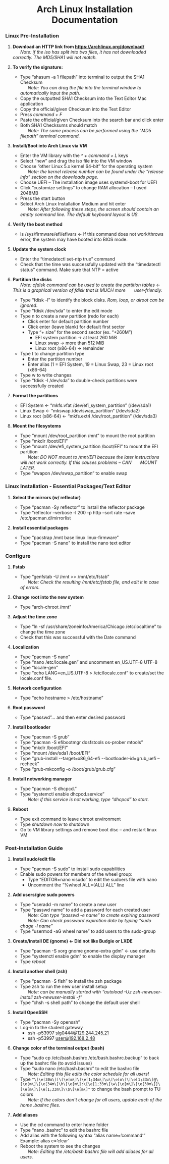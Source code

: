 <h1 align="center">Arch Linux Installation Documentation</h1>

### Linux Pre-Installation

1. **Download an HTTP link from https://archlinux.org/download/** </br>
&nbsp;&nbsp;&nbsp;&nbsp;&nbsp;&nbsp;*Note: if the iso has split into two files, it has not downloaded correctly. The MD5/SHA1 will not match.*</br>

2. **To verify the signature:**
    * Type “shasum -a 1 filepath” into terminal to output the SHA1 Checksum </br>
&nbsp;&nbsp;&nbsp;&nbsp;&nbsp;&nbsp;*Note: You can drag the file into the terminal window to automatically input the path.* 
    * Copy the outputted SHA1 Checksum into the Text Editor Mac application
    * Copy the official/given Checksum into the Text Editor
    * Press *command + F*
    * Paste the official/given Checksum into the search bar and click enter
    * Both SHA1 Checksums should match </br>
&nbsp;&nbsp;&nbsp;&nbsp;&nbsp;&nbsp;*Note: The same process can be performed using the “MD5 filepath” terminal command.* 

3. **Install/Boot into Arch Linux via VM**
    * Enter the VM library with the *^ + command + L* keys
    * Select “new” and drag the iso file into the VM window
    * Choose “other Linux 5.x kernel 64-bit” for the operating system </br>
&nbsp;&nbsp;&nbsp;&nbsp;&nbsp;&nbsp;*Note: the kernel release number can be found under the “release info” section on the downloads page.*
    * Choose UEFI – The installation image uses systemd-boot for UEFI
    * Click “customize settings” to change RAM allocation – I used 2048MB
    * Press the start button
    * Select Arch Linux Installation Medium and hit enter </br>
&nbsp;&nbsp;&nbsp;&nbsp;&nbsp;&nbsp;*Note: After following these steps, the screen should contain an empty command line. The default keyboard layout is US.*  

4. **Verify the boot method**
    * ls /sys/firmware/efi/efivars <- If this command does not work/throws error, the system may have booted into BIOS mode. 

5. **Update the system clock**
    * Enter the “timedatectl set-ntp true” command
    * Check that the time was successfully updated with the “timedatectl status” command. Make sure that NTP = active 

6. **Partition the disks**</br>
&nbsp;&nbsp;&nbsp;&nbsp;&nbsp;&nbsp;*Note: cfdisk command can be used to create the partition tables <- This is a graphical version of fdisk that is MUCH more &nbsp;&nbsp;&nbsp;&nbsp;&nbsp;&nbsp;user-friendly.*
    * Type “fdisk -l” to identify the block disks. *Rom, loop, or airoot can be ignored*.
    * Type “fdisk /dev/sda” to enter the edit mode
    * Type n to create a new partition (redo for each)
      * Click enter for default partition number
      * Click enter (leave blank) for default first sector
      * Type “+ size” for the second sector (ex. “+260M”)
        * EFI system partition -> at least 260 MiB
        * Linux swap -> more than 512 MiB
        * Linux root (x86-64) -> remainder 
    * Type t to change partition type
      * Enter the partition number
      * Enter alias (1 = EFI System, 19 = Linux Swap, 23 = Linux root (x86-64)
    * Type w to write changes
    * Type “fdisk -l /dev/sda” to double-check partitions were successfully created
    
7. **Format the partitions**
    * EFI System <- “mkfs.vfat /dev/efi_system_partition” (/dev/sda1)
    * Linux Swap <- “mkswap /dev/swap_partition” (/dev/sda2)
    * Linux root (x86-64) <- “mkfs.ext4 /dev/root_partition” (/dev/sda3)

8. **Mount the filesystems**
    * Type “mount /dev/root_partition /mnt” to mount the root partition
    * Type “mkdir /boot/EFI”
    * Type “mount /dev/efi_system_partition /boot/EFI” to mount the EFI partition </br>
&nbsp;&nbsp;&nbsp;&nbsp;&nbsp;&nbsp;*Note: DO NOT mount to /mnt/EFI because the later instructions will not work correctly. If this causes problems – CAN  &nbsp;&nbsp;&nbsp;&nbsp;&nbsp;&nbsp;MOUNT LATER.*  
    * Type “swapon /dev/swap_partition” to enable swap

### Linux Installation - Essential Packages/Text Editor

1. **Select the mirrors (w/ reflector)**
    * Type “pacman -Sy reflector” to install the reflector package
    * Type “reflector –verbose -l 200 -p http –sort rate –save /etc/pacman.d/mirrorlist

2. **Install essential packages**
    * Type “pacstrap /mnt base linux linux-firmware”
    * Type "pacman -S nano" to install the nano text editor

### Configure 

1. **Fstab**
    * Type “genfstab -U  /mnt >> /mnt/etc/fstab”</br>
&nbsp;&nbsp;&nbsp;&nbsp;&nbsp;&nbsp;*Note: Check the resulting /mnt/etc/fstab file, and edit it in case of errors.*

2. **Change root into the new system**
    * Type “arch-chroot /mnt”

3. **Adjust the time zone**
    * Type “ln -sf /usr/share/zoneinfo/America/Chicago /etc/localtime” to change the time zone
    * Check that this was successful with the Date command

4. **Localization**
    * Type “pacman -S nano"
    * Type “nano /etc/locale.gen” and uncomment en_US.UTF-8 UTF-8
    * Type “locale-gen”
    * Type “echo LANG=en_US.UTF-8 > /etc/locale.conf” to create/set the locale.conf file. 

5. **Network configuration**
    * Type “echo hostname > /etc/hostname” 

6. **Root password**
    * Type “passwd”… and then enter desired password 

7. **Install bootloader**
    * Type “pacman -S grub”
    * Type “pacman -S efibootmgr dosfstools os-prober mtools”
    * Type “mkdir /boot/EFI”
    * Type “mount /dev/sda1 /boot/EFI”
    * Type “grub-install --target=x86_64-efi --bootloader-id=grub_uefi –recheck” 
    * Type “grub-mkconfig -o /boot/grub/grub.cfg”

8. **Install networking manager**
    * Type “pacman -S dhcpcd.”
    * Type “systemctl enable dhcpcd.service” </br>
&nbsp;&nbsp;&nbsp;&nbsp;&nbsp;&nbsp;*Note: if this service is not working, type “dhcpcd” to start.*

9. **Reboot**
    * Type exit command to leave chroot environment
    * Type *shutdown now* to shutdown
    * Go to VM library settings and remove boot disc – and restart linux VM

### Post-Installation Guide

1. **Install sudo/edit file**
    * Type “pacman -S sudo” to install sudo capabilities
    * Enable sudo powers for members of the wheel group:
      * Type “EDITOR=nano visudo” to edit the sudoers file with nano
      * Uncomment the “%wheel ALL=(ALL) ALL” line

2. **Add users/give sudo powers**
    * Type “useradd -m name” to create a new user
    * Type “passwd name” to add a password for each created user</br>
&nbsp;&nbsp;&nbsp;&nbsp;&nbsp;&nbsp;*Note: Can type “passwd -e name” to create expiring password*</br>
&nbsp;&nbsp;&nbsp;&nbsp;&nbsp;&nbsp;*Note: Can check password expiration date by typing “sudo chage -l name”*
    * Type “usermod -aG wheel name” to add users to the sudo-group
    
3. **Create/install DE (gnome) <- Did not like Budgie or LXDE**
    * Type “pacman -S xorg gnome gnome-extra gdm”  <- use defaults
    * Type “systemctl enable gdm” to enable the display manager
    * Type *reboot*

4. **Install another shell (zsh)**
    * Type “pacman -S fish” to install the zsh package
    * Type zsh to run the new user install setup</br>
&nbsp;&nbsp;&nbsp;&nbsp;&nbsp;&nbsp;*Note: can be manually started with “autoload -Uz zsh-newuser-install zsh-newuser-install -f”*
    * Type “chsh -s shell path” to change the default user shell
    
5. **Install OpenSSH**
    * Type “pacman -Sy openssh”
    * Log-in to the student gateway 
      * ssh -p53997 slg0444@129.244.245.21
      * ssh -p53997 user@192.168.2.48

6. **Change color of the terminal output (bash)**
    * Type “sudo cp /etc/bash.bashrc /etc/bash.bashrc.backup” to back up the bashrc file (to avoid issues)
    * Type “sudo nano /etc/bash.bashrc” to edit the bashrc file</br>
&nbsp;&nbsp;&nbsp;&nbsp;&nbsp;&nbsp;*Note: Editing this file edits the color schedule for all users!*
    * Type `"\[\e[30m\][\[\e[m\]\[\e[1;34m\]\u\[\e[m\]\[\e[1;33m\]@\[\e[m\]\[\e[34m\]\h\[\e[m\]:\[\e[1;33m\]\w\[\e[m\]\[\e[30m\]]\[\e[m\]\[\e[1;33m\]\\$\[\e[m\]"` to change the bash prompt to TU colors</br>
&nbsp;&nbsp;&nbsp;&nbsp;&nbsp;&nbsp;*Note: If the colors don’t change for all users, update each of the home .bashrc files.*

7. **Add aliases**
    * Use the cd command to enter home folder
    * Type “nano .bashrc” to edit the bashrc file
    * Add alias with the following syntax “alias name=’command’” Example: alias c=’clear’
    * Reboot the system to see the changes</br>
&nbsp;&nbsp;&nbsp;&nbsp;&nbsp;&nbsp;*Note: Editing the /etc/bash.bashrc file will add aliases for all users.*







